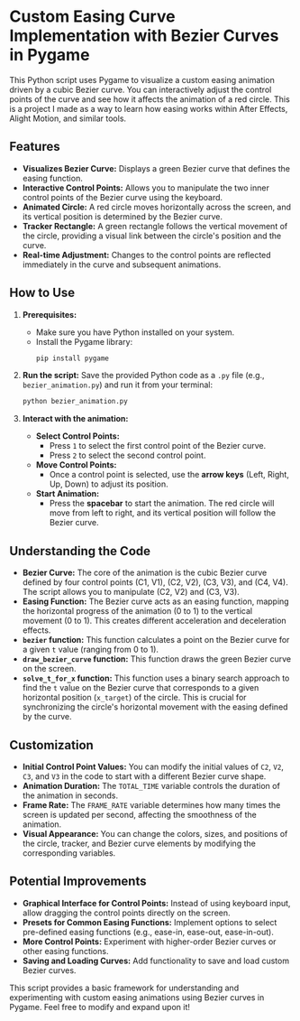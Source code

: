 # Custom Easing Curve Implementation with Bezier Curves in Pygame

This Python script uses Pygame to visualize a custom easing animation driven by a cubic Bezier curve. You can interactively adjust the control points of the curve and see how it affects the animation of a red circle.
This is a project I made as a way to learn how easing works within After Effects, Alight Motion, and similar tools.

## Features

*   **Visualizes Bezier Curve:** Displays a green Bezier curve that defines the easing function.
*   **Interactive Control Points:** Allows you to manipulate the two inner control points of the Bezier curve using the keyboard.
*   **Animated Circle:**  A red circle moves horizontally across the screen, and its vertical position is determined by the Bezier curve.
*   **Tracker Rectangle:** A green rectangle follows the vertical movement of the circle, providing a visual link between the circle's position and the curve.
*   **Real-time Adjustment:** Changes to the control points are reflected immediately in the curve and subsequent animations.

## How to Use

1. **Prerequisites:**
    *   Make sure you have Python installed on your system.
    *   Install the Pygame library:
        ```bash
        pip install pygame
        ```

2. **Run the script:**
    Save the provided Python code as a `.py` file (e.g., `bezier_animation.py`) and run it from your terminal:
    ```bash
    python bezier_animation.py
    ```

3. **Interact with the animation:**
    *   **Select Control Points:**
        *   Press `1` to select the first control point of the Bezier curve.
        *   Press `2` to select the second control point.
    *   **Move Control Points:**
        *   Once a control point is selected, use the **arrow keys** (Left, Right, Up, Down) to adjust its position.
    *   **Start Animation:**
        *   Press the **spacebar** to start the animation. The red circle will move from left to right, and its vertical position will follow the Bezier curve.

## Understanding the Code

*   **Bezier Curve:** The core of the animation is the cubic Bezier curve defined by four control points (C1, V1), (C2, V2), (C3, V3), and (C4, V4). The script allows you to manipulate (C2, V2) and (C3, V3).
*   **Easing Function:** The Bezier curve acts as an easing function, mapping the horizontal progress of the animation (0 to 1) to the vertical movement (0 to 1). This creates different acceleration and deceleration effects.
*   **`bezier` function:** This function calculates a point on the Bezier curve for a given `t` value (ranging from 0 to 1).
*   **`draw_bezier_curve` function:** This function draws the green Bezier curve on the screen.
*   **`solve_t_for_x` function:** This function uses a binary search approach to find the `t` value on the Bezier curve that corresponds to a given horizontal position (`x_target`) of the circle. This is crucial for synchronizing the circle's horizontal movement with the easing defined by the curve.

## Customization

*   **Initial Control Point Values:** You can modify the initial values of `C2`, `V2`, `C3`, and `V3` in the code to start with a different Bezier curve shape.
*   **Animation Duration:** The `TOTAL_TIME` variable controls the duration of the animation in seconds.
*   **Frame Rate:** The `FRAME_RATE` variable determines how many times the screen is updated per second, affecting the smoothness of the animation.
*   **Visual Appearance:** You can change the colors, sizes, and positions of the circle, tracker, and Bezier curve elements by modifying the corresponding variables.

## Potential Improvements

*   **Graphical Interface for Control Points:** Instead of using keyboard input, allow dragging the control points directly on the screen.
*   **Presets for Common Easing Functions:** Implement options to select pre-defined easing functions (e.g., ease-in, ease-out, ease-in-out).
*   **More Control Points:** Experiment with higher-order Bezier curves or other easing functions.
*   **Saving and Loading Curves:** Add functionality to save and load custom Bezier curves.

This script provides a basic framework for understanding and experimenting with custom easing animations using Bezier curves in Pygame. Feel free to modify and expand upon it!
